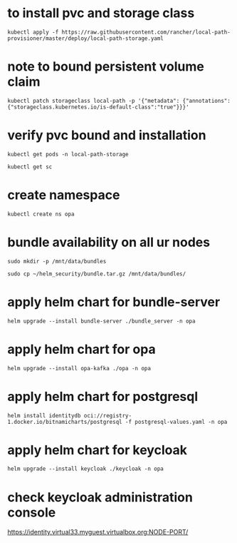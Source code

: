 # to install pvc and storage class

`kubectl apply -f https://raw.githubusercontent.com/rancher/local-path-provisioner/master/deploy/local-path-storage.yaml`

# note to bound persistent volume claim

`kubectl patch storageclass local-path -p '{"metadata": {"annotations":{"storageclass.kubernetes.io/is-default-class":"true"}}}'`

# verify pvc bound and installation

`kubectl get pods -n local-path-storage`

`kubectl get sc`

# create namespace

`kubectl create ns opa`

# bundle availability on all ur nodes

`sudo mkdir -p /mnt/data/bundles`

`sudo cp ~/helm_security/bundle.tar.gz /mnt/data/bundles/`

# apply helm chart for bundle-server

`helm upgrade --install bundle-server ./bundle_server -n opa`

# apply helm chart for opa

`helm upgrade --install opa-kafka ./opa -n opa`

# apply helm chart for postgresql

`helm install identitydb oci://registry-1.docker.io/bitnamicharts/postgresql -f postgresql-values.yaml -n opa`

# apply helm chart for keycloak

`helm upgrade --install keycloak ./keycloak -n opa`

# check keycloak administration console

https://identity.virtual33.myguest.virtualbox.org:NODE-PORT/

 
